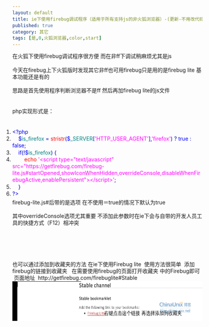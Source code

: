 ```yaml
---
layout: default
title: ie下使用firebug调试程序（适用于所有支持js的非火狐浏览器）-(更新-不用改代码)
published: true
category: 其它
tags: [是,0,火狐浏览器,color,start]
---
```

<div id="detail" class="detail" style="line-height: 1.3;"><p>在火狐下使用firebug调试程序很方便 而在非ff下调试稍麻烦尤其是js<br><br>今天在firebug上下火狐版时发现其它非ff也可用firebug只是用的是firebug lite 基本功能还是有的<br><br>思路是首先使用程序判断浏览器不是ff 然后再加firebug lite的js文件<br><br><br>php实现形式是：<br><br><div id="codeText" class="codeText"><ol style="margin:0 1px 0 0;padding:5px 0;" start="1" class="dp-css"><li><span style="color:#000000;"><span style="color:#0000CC;">&lt;</span><span style="color:#0000CC;">?</span><span style="color:#0000FF;">php</span><br></span></li><li>
&nbsp;&nbsp;&nbsp;&nbsp;<span style="color:#0000FF;">$</span><span style="color:#008080;">is_firefox</span> <span style="color:#0000CC;">=</span> <span style="color:#FF0000;">stristr</span><span style="color:#0000CC;">(</span><span style="color:#0000FF;">$</span><span style="color:#008080;">_SERVER</span><span style="color:#0000CC;">[</span><span style="color:#FF00FF;">'HTTP_USER_AGENT'</span><span style="color:#0000CC;">]</span><span style="color:#0000CC;">,</span><span style="color:#FF00FF;">'firefox'</span><span style="color:#0000CC;">)</span> <span style="color:#0000CC;">?</span> <span style="color:#0000FF;">true</span> <span style="color:#0000CC;">:</span> <span style="color:#0000FF;">false</span><span style="color:#0000CC;">;</span><br></li><li>
&nbsp;&nbsp;&nbsp;&nbsp;<span style="color:#0000FF;">if</span><span style="color:#0000CC;">(</span><span style="color:#0000CC;">!</span><span style="color:#0000FF;">$</span><span style="color:#008080;">is_firefox</span><span style="color:#0000CC;">)</span> <span style="color:#0000CC;">{</span><br></li><li>
&nbsp;&nbsp;&nbsp;&nbsp;&nbsp;&nbsp;&nbsp;&nbsp;<span style="color:#FF0000;">echo</span> <span style="color:#FF00FF;">'&lt;script type="text/javascript" src="https://getfirebug.com/firebug-lite.js#startOpened,showIconWhenHidden,overrideConsole,disableWhenFirebugActive,enablePersistent"&gt;&lt;/script&gt;'</span><span style="color:#0000CC;">;</span><br></li><li>
&nbsp;&nbsp;&nbsp;&nbsp;<span style="color:#0000CC;">}</span><br></li><li>
<span style="color:#0000CC;">?</span><span style="color:#0000CC;">&gt;</span></li></ol></div>firebug-lite.js#后带的是选项 在不使用＝true的情况下默认为true<br><br>其中overrideConsole选项尤其重要 不添加此参数时在ie下会与自带的开发人员工具的快捷方式（F12）相冲突<div><br></div><div><br></div><div><br></div><div><br></div><div><br></div><div>也可以通过添加到收藏夹的方法 在ie下使用Firebug lite &nbsp;使用方法很简单 &nbsp;添加firebug的链接到收藏夹 &nbsp; 在需要使用firebug的页面打开收藏夹 中的Firebug即可 &nbsp;页面地址 &nbsp;http://getfirebug.com/firebuglite#Stable</div><div><a href="/attachment/201205/17/22355887_1337238504X4Cx.png" target="_blank"><img src="/attachment/201205/17/22355887_1337238504X4Cx.png" width="596.7" height="104.52000000000001" onload="imgResize(this, 650);" border="0" ;=""></a></div><div><br></div><div><br></div></p></div>

